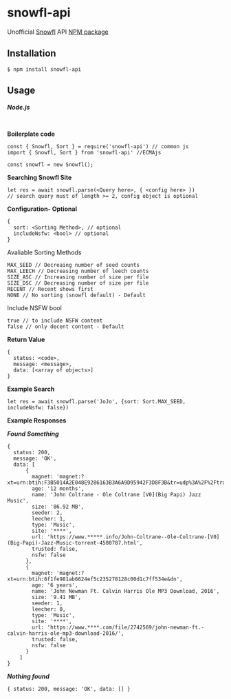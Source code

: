 # snowfl-api

Unofficial [Snowfl](https://snowfl.com/) API [NPM package](https://www.npmjs.com/package/snowfl-api)

## Installation

```
$ npm install snowfl-api
```

## Usage

***Node.js***

<br>

**Boilerplate code**

```
const { Snowfl, Sort } = require('snowfl-api') // common js
import { Snowfl, Sort } from 'snowfl-api' //ECMAjs

const snowfl = new Snowfl();
```

**Searching Snowfl Site**

```
let res = await snowfl.parse(<Query here>, { <config here> })
// search query must of length >= 2, config object is optional
```

**Configuration- Optional**

```
{
  sort: <Sorting Method>, // optional
  includeNsfw: <bool> // optional
}
```

Avaliable Sorting Methods

```
MAX_SEED // Decreaing number of seed counts
MAX_LEECH // Decreasing number of leech counts
SIZE_ASC // Increasing number of size per file
SIZE_DSC // Decreasing number of size per file
RECENT // Recent shows first
NONE // No sorting (snowfl default) - Default
```

Include NSFW bool

```
true // to include NSFW content
false // only decent content - Default
```

**Return Value**
```
{
  status: <code>,
  message: <message>,
  data: [<array of objects>]
}
```

**Example Search**

```
let res = await snowfl.parse('JoJo', {sort: Sort.MAX_SEED, includeNsfw: false})
```

**Example Responses**
<br>

***Found Something***

```
{
  status: 200,
  message: 'OK',
  data: [
      {
        magnet: 'magnet:?xt=urn:btih:F3B5014A2E048E9286163B3A6A9D95942F3D8F3B&tr=udp%3A%2F%2Ftracker',
        age: '12 months',
        name: 'John Coltrane - Ole Coltrane [V0](Big Papi) Jazz Music',
        size: '86.92 MB',
        seeder: 2,
        leecher: 1,
        type: 'Music',
        site: '****',
        url: 'https://www.*****.info/John-Coltrane--Ole-Coltrane-[V0](Big-Papi)-Jazz-Music-torrent-4500787.html',
        trusted: false,
        nsfw: false
      },
      {
        magnet: 'magnet:?xt=urn:btih:6f1fe981ab6624ef5c235278128c00d1c7ff534e&dn',
        age: '6 years',
        name: 'John Newman Ft. Calvin Harris Ole MP3 Download, 2016',
        size: '9.41 MB',
        seeder: 1,
        leecher: 0,
        type: 'Music',
        site: '****',
        url: 'https://www.****.com/file/2742569/john-newman-ft.-calvin-harris-ole-mp3-download-2016/',
        trusted: false,
        nsfw: false
      }
    ]
}
```

***Nothing found***
```
{ status: 200, message: 'OK', data: [] }
```